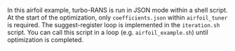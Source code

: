In this airfoil example, turbo-RANS is run in JSON mode within a shell script.
At the start of the optimization, only `coefficients.json` within `airfoil_tuner` is required.
The suggest-register loop is implemented in the `iteration.sh` script. 
You can call this script in a loop (e.g. `airfoil_example.sh`) until optimization is completed.
